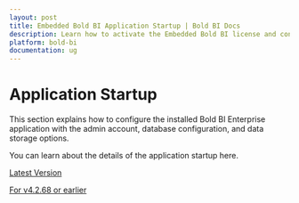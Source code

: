 ```yaml
---
layout: post
title: Embedded Bold BI Application Startup | Bold BI Docs
description: Learn how to activate the Embedded Bold BI license and configure the Bold BI embedded application based on its version, login, and administration of Bold BI.
platform: bold-bi
documentation: ug
---
```


# Application Startup

This section explains how to configure the installed Bold BI Enterprise application with the admin account, database configuration, and data storage options.

You can learn about the details of the application startup here.

[Latest Version](/application-startup/latest/)

[For v4.2.68 or earlier](/application-startup/v4.2.68-or-earlier/)
